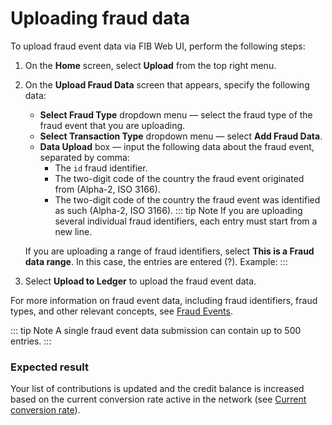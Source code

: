 # Uploading fraud data

To upload fraud event data via FIB Web UI, perform the following steps:

1. On the **Home** screen, select **Upload** from the top right menu.
2. On the **Upload Fraud Data** screen that appears, specify the following data:

   - **Select Fraud Type** dropdown menu — select the fraud type of the fraud event that you are uploading.
   - **Select Transaction Type** dropdown menu — select **Add Fraud Data**.
   - **Data Upload** box — input the following data about the fraud event, separated by comma:
     - The `id` fraud identifier.
     - The two-digit code of the country the fraud event originated from (Alpha-2, ISO 3166).
     - The two-digit code of the country the fraud event was identified as such (Alpha-2, ISO 3166). ::: tip Note If you are uploading several individual fraud identifiers, each entry must start from a new line.

   If you are uploading a range of fraud identifiers, select **This is a Fraud data range**. In this case, the entries are entered (?). Example: :::

3. Select **Upload to Ledger** to upload the fraud event data.

For more information on fraud event data, including fraud identifiers, fraud types, and other relevant concepts, see [Fraud Events](../overview/fraud-events.md).

::: tip Note A single fraud event data submission can contain up to 500 entries. :::

### Expected result

Your list of contributions is updated and the credit balance is increased based on the current conversion rate active in the network (see [Current conversion rate](../overview/tokenomics.md#current-conversion-rate)).
